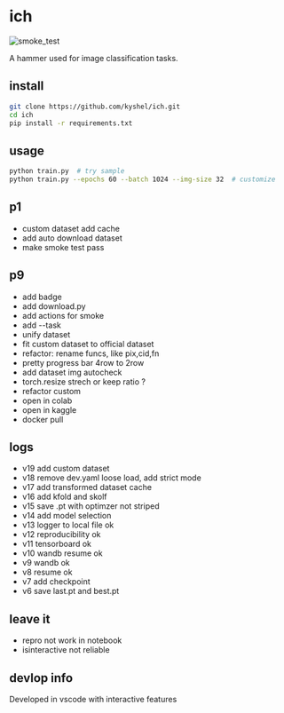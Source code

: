 # ich
![smoke_test](https://github.com/kyshel/ich/actions/workflows/smoke.yml/badge.svg)

A hammer used for image classification tasks. 

## install
``` bash
git clone https://github.com/kyshel/ich.git
cd ich
pip install -r requirements.txt
```

## usage
``` bash
python train.py  # try sample
python train.py --epochs 60 --batch 1024 --img-size 32  # customize 
```
 


## p1
- custom dataset add cache 
- add auto download dataset 
- make smoke test pass

## p9
- add badge 
- add download.py 
- add actions for smoke
- add --task
- unify dataset
- fit custom dataset to official dataset 
- refactor: rename funcs, like pix,cid,fn
- pretty progress bar 4row to 2row
- add dataset img autocheck 
- torch.resize  strech or keep ratio ? 
- refactor custom
- open in colab
- open in kaggle
- docker pull


## logs
- v19 add custom dataset
- v18 remove dev.yaml loose load, add strict mode
- v17 add transformed dataset cache 
- v16 add kfold and skolf  
- v15 save .pt with optimzer not striped
- v14 add model selection
- v13 logger to local file ok 
- v12 reproducibility ok
- v11 tensorboard ok
- v10 wandb resume ok
- v9 wandb ok
- v8 resume ok
- v7 add checkpoint 
- v6 save last.pt and best.pt

## leave it 
- repro not work in notebook
- isinteractive not reliable

## devlop info
Developed in vscode with interactive features


 
